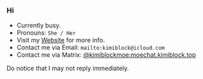 ### Hi

- Currently busy.
- Pronouns: `She / Her`
- Visit my [Website](https://blog.kimiblock.top/about) for more info.
- Contact me via Email: `mailto:kimiblock@icloud.com`
- Contact me via Matrix: [@kimiblockmoe:moechat.kimiblock.top](https://matrix.to/#/@kimiblockmoe:moechat.kimiblock.top)

Do notice that I may not reply immediately.
